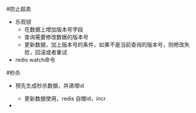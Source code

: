 #防止超卖

- 乐观锁
    - 在数据上增加版本号字段
    - 查询需要修改数据的版本号
    - 更新数据，加上版本号的条件，如果不是当前查询的版本号，则修改失败，回滚或者重试
- redis watch命令

#秒杀

- 预先生成秒杀数据，并递增id
    - 更新数据使用，redis 自赠id，incr

- 
